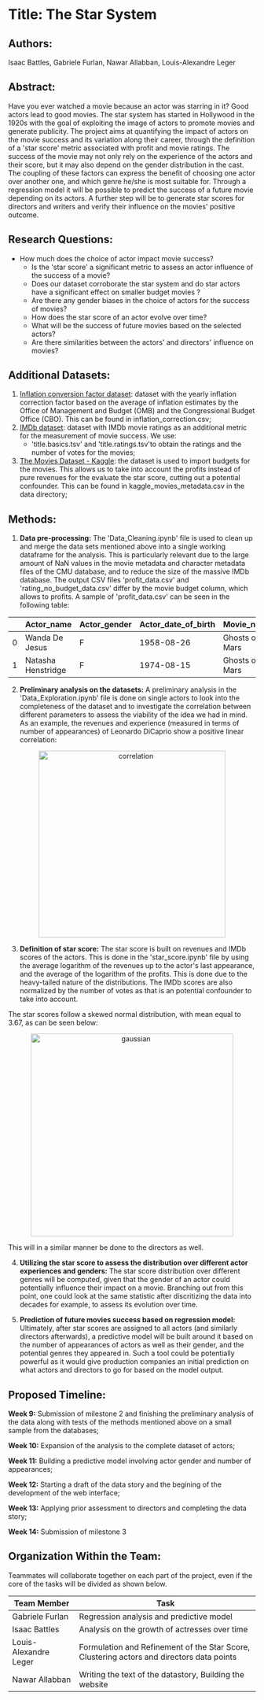 # Title: The Star System

## Authors:
Isaac Battles, Gabriele Furlan, Nawar Allabban, Louis-Alexandre Leger

## Abstract:

Have you ever watched a movie because an actor was starring in it? Good actors lead to good movies. The star system has started in Hollywood in the 1920s with the goal of exploiting the image of actors to promote movies and generate publicity. The project aims at quantifying the impact of actors on the movie success and its variation along their career, through the definition of a 'star score' metric associated with profit and movie ratings. The success of the movie may not only rely on the experience of the actors and their score, but it may also depend on the gender distribution in the cast. The coupling of these factors can express the benefit of choosing one actor over another one, and which genre he/she is most suitable for. Through a regression model it will be possible to predict the success of a future movie depending on its actors. A further step will be to generate star scores for directors and writers and verify their influence on the movies' positive outcome.

## Research Questions:

- How much does the choice of actor impact movie success?
    - Is the 'star score' a significant metric to assess an actor influence of the success of a movie?
    - Does our dataset corroborate the star system and do star actors have a significant effect on smaller budget movies ?
    - Are there any gender biases in the choice of actors for the success of movies?
    - How does the star score of an actor evolve over time?
    - What will be the success of future movies based on the selected actors?
    - Are there similarities between the actors' and directors' influence on movies?

## Additional Datasets:
1. [Inflation conversion factor dataset](https://liberalarts.oregonstate.edu/spp/polisci/faculty-staff/robert-sahr/inflation-conversion-factors-years-1774-estimated-2024-dollars-recent-years/individual-year-conversion-factor-table-0): dataset with the yearly inflation correction factor based on the average of inflation estimates by the Office of Management and Budget (OMB) and the Congressional Budget Office (CBO). This can be found in inflation_correction.csv;
2. [IMDb dataset](https://datasets.imdbws.com/): dataset with IMDb movie ratings as an additional metric for the measurement of movie success. We use:
    - 'title.basics.tsv' and 'title.ratings.tsv'to obtain the ratings and the number of votes for the movies;
3. [The Movies Dataset - Kaggle](https://www.kaggle.com/datasets/rounakbanik/the-movies-dataset): the dataset is used to import budgets for the movies. This allows us to take into account the profits instead of pure revenues for the evaluate the star score, cutting out a potential confounder. This can be found in kaggle_movies_metadata.csv in the data directory;

## Methods:

1. **Data pre-processing:**
The 'Data_Cleaning.ipynb' file is used to clean up and merge the data sets mentioned above into a single working dataframe for the analysis. This is particularly relevant due to the large amount of NaN values in the movie metadata and character metadata files of the CMU database, and to reduce the size of the massive IMDb database. The output CSV files 'profit_data.csv' and 'rating_no_budget_data.csv' differ by the movie budget column, which allows to profits. A sample of 'profit_data.csv' can be seen in the following table:

||Actor_name|Actor_gender|Actor_date_of_birth|Movie_name|budget|Movie_release_date|Movie_box_office_revenue|averageRating|numVotes|
| --- | ----------- | ----------- |----------- |----------- |----------- |----------- |----------- |----------- |----------- |
|0|Wanda De Jesus|F|1958-08-26|Ghosts of Mars|28000000|2001-08-24|14010832.0|6.4|55259|
|1|Natasha Henstridge|F|1974-08-15|Ghosts of Mars|28000000|2001-08-24|14010832.0|6.4|55259|

2. **Preliminary analysis on the datasets:**
A preliminary analysis in the 'Data_Exploration.ipynb' file is done on single actors to look into the completeness of the dataset and to investigate the correlation between different parameters to assess the viability of the idea we had in mind. As an example, the revenues and experience (measured in terms of number of appearances) of Leonardo DiCaprio show a positive linear correlation:
<p align="center">
    <img width="380" alt="correlation" src="https://user-images.githubusercontent.com/114060781/202558137-0983da07-5662-44a3-ae2b-bacb93483c15.png">

3. **Definition of star score:**
The star score is built on revenues and IMDb scores of the actors. This is done in the 'star_score.ipynb' file by using the average logarithm of the revenues up to the actor's last appearance, and the average of the logarithm of the profits. This is done due to the heavy-tailed nature of the distributions. The IMDb scores are also normalized by the number of votes as that is an potential confounder to take into account.
    
The star scores follow a skewed normal distribution, with mean equal to 3.67, as can be seen below:
<p align="center">   
    <img width="412" alt="gaussian" src="https://user-images.githubusercontent.com/114060781/202782102-7320ab51-47f0-4045-8c7c-567ce3f7a897.png">

This will in a similar manner be done to the directors as well.

4. **Utilizing the star score to assess the distribution over different actor experiences and genders:**
The star score distribution over different genres will be computed, given that the gender of an actor could potentially influence their impact on a movie. Branching out from this point, one could look at the same statistic after discritizing the data into decades for example, to assess its evolution over time. 

5. **Prediction of future movies success based on regression model:**
Ultimately, after star scores are assigned to all actors (and similarly directors afterwards), a predictive model will be built around it based on the number of appearances of actors as well as their gender, and the potential genres they appeared in. Such a tool could be potentially powerful as it would give production companies an initial prediction on what actors and directors to go for based on the model output.

## Proposed Timeline:
**Week 9:** Submission of milestone 2 and finishing the preliminary analysis of the data along with tests of the methods mentioned above on a small sample from the databases;

**Week 10:** Expansion of the analysis to the complete dataset of actors;

**Week 11:** Building a predictive model involving actor gender and number of appearances;

**Week 12:** Starting a draft of the data story and the begining of the development of the web interface;

**Week 13:** Applying prior assessment to directors and completing the data story;

**Week 14:** Submission of milestone 3

## Organization Within the Team:
Teammates will collaborate together on each part of the project, even if the core of the tasks will be divided as shown below.
     
| Team Member | Task |
| --- | ----------- |
| Gabriele Furlan | Regression analysis and predictive model |
| Isaac Battles | Analysis on the growth of actresses over time |
| Louis-Alexandre Leger | Formulation and Refinement of the Star Score, Clustering actors and directors data points |
| Nawar Allabban | Writing the text of the datastory, Building the website |

